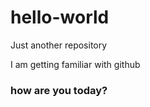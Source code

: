 # hello-world
Just another repository  

I am getting familiar with github  

### how are you today?
